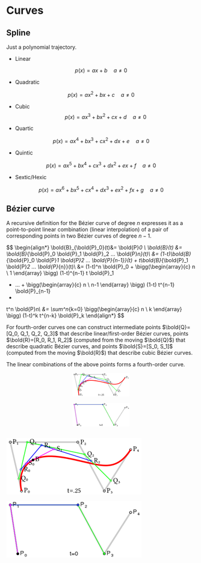 # Curves

## Spline

Just a polynomial trajectory. 

* Linear

$$
p(x)=ax + b
\quad a \ne 0
$$

* Quadratic

$$
p(x)=ax^2 + bx + c
\quad a \ne 0
$$

* Cubic
$$
p(x)=ax^3+bx^2+cx+d
\quad a \ne 0
$$

* Quartic

$$
p(x)=ax^4+bx^3+cx^2 + dx + e
\quad a \ne 0
$$

* Quintic

$$
p(x)=ax^5+bx^4+cx^3+dx^2 + ex + f
\quad a \ne 0
$$

* Sextic/Hexic

$$
p(x)=ax^6+bx^5+cx^4+dx^3 + ex^2 + fx + g
\quad a \ne 0
$$

## Bézier curve

A recursive definition for the Bézier curve of degree $n$ expresses it as a point-to-point linear combination (linear interpolation) of a pair of corresponding points in two Bézier curves of degree $n − 1$.

$$
\begin{align*}
\bold{B}_{\bold{P}_0}(t)&= 
\bold{P}_0
\\
\bold{B}(t) &=
\bold{B}_{\bold{P}_0 \bold{P}_1 \bold{P}_2 ... \bold{P}_n}(t)\\ &=
(1-t)\bold{B}_{\bold{P}_0 \bold{P}_1 \bold{P}_2 ... \bold{P}_{n-1}}(t)
+
t\bold{B}_{\bold{P}_1 \bold{P}_2 ... \bold{P}_{n}}(t)\\ &=
(1-t)^n \bold{P}_0 
+
\bigg(\begin{array}{c}
n \\
1
\end{array} \bigg)
(1-t)^{n-1} t \bold{P}_1
+ ... +
\bigg(\begin{array}{c}
n \\
n-1
\end{array} \bigg)
(1-t) t^{n-1} \bold{P}_{n-1}
+
t^n \bold{P}_n\\ &=
\sum^n_{k=0} 
\bigg(\begin{array}{c}
n \\
k
\end{array} \bigg)
(1-t)^k t^{n-k}
\bold{P}_k
\end{align*}
$$

For fourth-order curves one can construct intermediate points $\bold{Q}=[Q_0, Q_1, Q_2, Q_3]$ that describe linear/first-order Bézier curves, points $\bold{R}=[R_0, R_1, R_2]$ (computed from the moving $\bold{Q}$) that describe quadratic Bézier curves, and points $\bold{S}=[S_0, S_1]$ (computed from the moving $\bold{R}$) that describe cubic Bézier curves.

The linear combinations of the above points forms a fourth-order curve.


<div style="display: flex; justify-content: center;">
      <img src="imgs/bezier_4_big.svg.png" width="30%" height="30%" alt="bezier_4_big.svg" />
</div>
</br>

<div style="display: flex; justify-content: center;">
      <img src="imgs/bezier_4_big.gif" width="30%" height="30%" alt="bezier_4_big.gif" />
</div>
</br>

![Bézier_4_big.svg](imgs/bezier_4_big.svg.png "Bézier_4_big.svg")

![Bézier_4_big](imgs/bezier_4_big.gif "Bézier_4_big")
